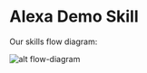 # Alexa Demo Skill

Our skills flow diagram:

![alt flow-diagram](https://github.com/craigbilner/alexa-demo-skill/blob/master/flow-diagram.png)

